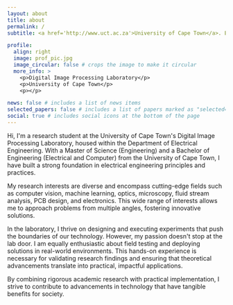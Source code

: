 ```yaml
---
layout: about
title: about
permalink: /
subtitle: <a href='http://www.uct.ac.za'>University of Cape Town</a>. Electrical engineer at the University of Cape Town. 

profile:
  align: right
  image: prof_pic.jpg
  image_circular: false # crops the image to make it circular
  more_info: >
    <p>Digital Image Processing Laboratory</p>
    <p>University of Cape Town</p>
    <p></p>

news: false # includes a list of news items
selected_papers: false # includes a list of papers marked as "selected={true}"
social: true # includes social icons at the bottom of the page
---
```

Hi, I'm a research student at the University of Cape Town's Digital Image Processing Laboratory, housed within the Department of Electrical Engineering. With a Master of Science (Engineering) and a Bachelor of Engineering (Electrical and Computer) from the University of Cape Town, I have built a strong foundation in electrical engineering principles and practices.

My research interests are diverse and encompass cutting-edge fields such as computer vision, machine learning, optics, microscopy, fluid stream analysis, PCB design, and electronics. This wide range of interests allows me to approach problems from multiple angles, fostering innovative solutions.

In the laboratory, I thrive on designing and executing experiments that push the boundaries of our technology. However, my passion doesn't stop at the lab door. I am equally enthusiastic about field testing and deploying solutions in real-world environments. This hands-on experience is necessary for validating research findings and ensuring that theoretical advancements translate into practical, impactful applications.

By combining rigorous academic research with practical implementation, I strive to contribute to advancements in technology that have tangible benefits for society.
